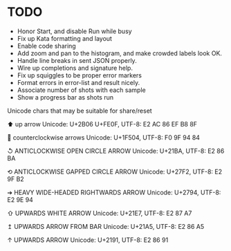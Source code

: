 # TODO

- Honor Start, and disable Run while busy
- Fix up Kata formatting and layout
- Enable code sharing
- Add zoom and pan to the histogram, and make crowded labels look OK.
- Handle line breaks in sent JSON properly.
- Wire up completions and signature help.
- Fix up squiggles to be proper error markers
- Format errors in error-list and result nicely.
- Associate number of shots with each sample
- Show a progress bar as shots run

Unicode chars that may be suitable for share/reset

⬆️
up arrow
Unicode: U+2B06 U+FE0F, UTF-8: E2 AC 86 EF B8 8F

🔄
counterclockwise arrows
Unicode: U+1F504, UTF-8: F0 9F 94 84

↺
ANTICLOCKWISE OPEN CIRCLE ARROW
Unicode: U+21BA, UTF-8: E2 86 BA

⟲
ANTICLOCKWISE GAPPED CIRCLE ARROW
Unicode: U+27F2, UTF-8: E2 9F B2

➔
HEAVY WIDE-HEADED RIGHTWARDS ARROW
Unicode: U+2794, UTF-8: E2 9E 94

⇧
UPWARDS WHITE ARROW
Unicode: U+21E7, UTF-8: E2 87 A7

↥
UPWARDS ARROW FROM BAR
Unicode: U+21A5, UTF-8: E2 86 A5

↑
UPWARDS ARROW
Unicode: U+2191, UTF-8: E2 86 91